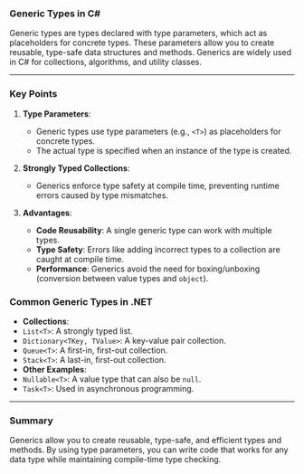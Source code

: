 ### **Generic Types in C#**

Generic types are types declared with type parameters, which act as placeholders for concrete types. These parameters
allow you to create reusable, type-safe data structures and methods. Generics are widely used in C# for collections,
algorithms, and utility classes.

* * * * *

### **Key Points**

1. **Type Parameters**:

    - Generic types use type parameters (e.g., `<T>`) as placeholders for concrete types.
    - The actual type is specified when an instance of the type is created.
2. **Strongly Typed Collections**:

    - Generics enforce type safety at compile time, preventing runtime errors caused by type mismatches.
3. **Advantages**:

    - **Code Reusability**: A single generic type can work with multiple types.
    - **Type Safety**: Errors like adding incorrect types to a collection are caught at compile time.
    - **Performance**: Generics avoid the need for boxing/unboxing (conversion between value types and `object`).

### **Common Generic Types in .NET**

- **Collections**:
- `List<T>`: A strongly typed list.
- `Dictionary<TKey, TValue>`: A key-value pair collection.
- `Queue<T>`: A first-in, first-out collection.
- `Stack<T>`: A last-in, first-out collection.
- **Other Examples**:
- `Nullable<T>`: A value type that can also be `null`.
- `Task<T>`: Used in asynchronous programming.

* * * * *

### **Summary**

Generics allow you to create reusable, type-safe, and efficient types and methods. By using type parameters, you can
write code that works for any data type while maintaining compile-time type checking.